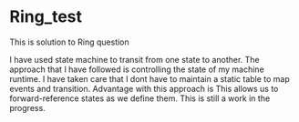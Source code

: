 # Ring_test
This is solution to Ring question

I have used state machine to transit from one state to another. The approach that I have followed is controlling the state of my machine runtime. I have taken care that I dont have to maintain a static table to map events and transition.
Advantage with this approach is  This allows us to forward-reference states as we define them. 
This is still a work in the progress.
